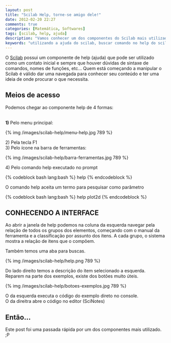 ```yaml
---
layout: post
title: "Scilab Help, torne-se amigo dele!"
date: 2012-02-20 22:27
comments: true
categories: [Matemática, Softwares]
tags: [scilab, help, ajuda]
description: "Vamos conhecer um dos componentes do Scilab mais utilizado"
keywords: "utilizando a ajuda do scilab, buscar comando no help do scilab, como utilizar a ajuda do scilab, aprender a criar gráficos no scilab, execitar comandos no console do scilab, pesquisar sobre funções, utilizar o menu"
---
```


<p>
O <a href="http://www.scilab.org/">Scilab</a> possui um componente de help (ajuda) que pode ser utilizado como um contato inicial e sempre que houver dúvidas de sintaxe 
de comandos, nomes de funções, etc… Quem está começando a manipular o Scilab é válido dar uma navegada para conhecer seu conteúdo e 
ter uma ideia de onde procurar o que necessita.
</p>

<!-- more -->

<h2>Meios de acesso</h2>
<p>
Podemos chegar ao componente help de 4 formas:<br /><br />

<b>1)</b> Pelo menu principal:
</p>
{% img /images/scilab-help/menu-help.jpg 789 %}

<p>
2) Pela tecla F1 <br />
3) Pelo ícone na barra de ferramentas:
</p>
{% img /images/scilab-help/barra-ferramentas.jpg 789 %}

<p>
4) Pelo comando help executado no prompt
</p>
{% codeblock bash lang:bash %}
help
{% endcodeblock %}
<p>
O comando help aceita um termo para pesquisar como parâmetro
</p>
{% codeblock bash lang:bash %}
help plot2d
{% endcodeblock %}

<h2>CONHECENDO A INTERFACE</h2>
<p>
Ao abrir a janela de help podemos na coluna da esquerda navegar pela relação de todos os grupos dos elementos, começando com o 
manual da ferramenta e a classificação por assunto dos itens. A cada grupo, o sistema mostra a relação de itens que o compôem.
</p>
<p>
Também temos uma aba para buscas.
</p>
{% img /images/scilab-help/help.png 789 %}

<p>
Do lado direito temos a descrição do item selecionado a esquerda.<br />
Reparem na parte dos exemplos, existe dos botões muito úteis.
</p>
{% img /images/scilab-help/botoes-exemplos.jpg 789 %}

<p>
O da esquerda executa o código do exemplo direto no console.<br />
O da direitra abre o código no editor (SciNotes)
</p>

<h2>Então...</h2>
<p>
Este post foi uma passada rápida por um dos componentes mais utilizado. ;P
</p>















